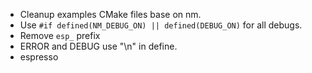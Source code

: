 - Cleanup examples CMake files base on nm.
- Use `#if defined(NM_DEBUG_ON) || defined(DEBUG_ON)` for all debugs.
- Remove `esp_` prefix
- ERROR and DEBUG use "\n" in define.
- espresso 

